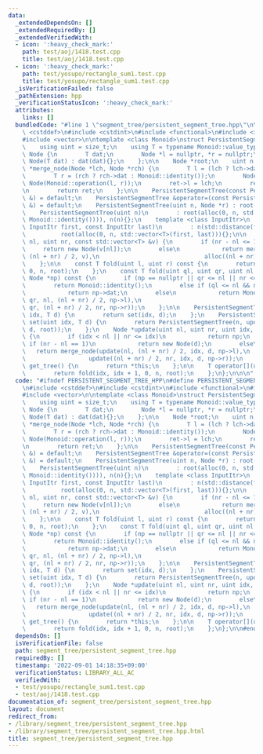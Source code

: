 ```yaml
---
data:
  _extendedDependsOn: []
  _extendedRequiredBy: []
  _extendedVerifiedWith:
  - icon: ':heavy_check_mark:'
    path: test/aoj/1418.test.cpp
    title: test/aoj/1418.test.cpp
  - icon: ':heavy_check_mark:'
    path: test/yosupo/rectangle_sum1.test.cpp
    title: test/yosupo/rectangle_sum1.test.cpp
  _isVerificationFailed: false
  _pathExtension: hpp
  _verificationStatusIcon: ':heavy_check_mark:'
  attributes:
    links: []
  bundledCode: "#line 1 \"segment_tree/persistent_segment_tree.hpp\"\n\n\n\n#include\
    \ <cstddef>\n#include <cstdint>\n#include <functional>\n#include <iterator>\n\
    #include <vector>\n\ntemplate <class Monoid>\nstruct PersistentSegmentTree {\n\
    \    using uint = size_t;\n    using T = typename Monoid::value_type;\n\n    struct\
    \ Node {\n        T dat;\n        Node *l = nullptr, *r = nullptr;\n\n       \
    \ Node(T dat) : dat(dat){};\n    };\n\n    Node *root;\n    uint n;\n\n    Node\
    \ *merge_node(Node *lch, Node *rch) {\n        T l = (lch ? lch->dat : Monoid::identity());\n\
    \        T r = (rch ? rch->dat : Monoid::identity());\n        Node *ret = new\
    \ Node(Monoid::operation(l, r));\n        ret->l = lch;\n        ret->r = rch;\n\
    \n        return ret;\n    };\n\n    PersistentSegmentTree(const PersistentSegmentTree\
    \ &) = default;\n    PersistentSegmentTree &operator=(const PersistentSegmentTree\
    \ &) = default;\n    PersistentSegmentTree(uint n, Node *r) : root(r), n(n){};\n\
    \    PersistentSegmentTree(uint n)\n        : root(alloc(0, n, std::vector<T>(n,\
    \ Monoid::identity()))), n(n){};\n    template <class InputItr>\n    PersistentSegmentTree(const\
    \ InputItr first, const InputItr last)\n        : n(std::distance(first, last)),\n\
    \          root(alloc(0, n, std::vector<T>(first, last))){};\n\n    Node *alloc(uint\
    \ nl, uint nr, const std::vector<T> &v) {\n        if (nr - nl <= 1)\n       \
    \     return new Node(v[nl]);\n        else\n            return merge_node(alloc(nl,\
    \ (nl + nr) / 2, v),\n                              alloc((nl + nr) / 2, nr, v));\n\
    \    };\n\n    const T fold(uint l, uint r) const {\n        return fold(l, r,\
    \ 0, n, root);\n    };\n    const T fold(uint ql, uint qr, uint nl, uint nr, const\
    \ Node *np) const {\n        if (np == nullptr || qr <= nl || nr <= ql)\n    \
    \        return Monoid::identity();\n        else if (ql <= nl && nr <= qr)\n\
    \            return np->dat;\n        else\n            return Monoid::operation(fold(ql,\
    \ qr, nl, (nl + nr) / 2, np->l),\n                                     fold(ql,\
    \ qr, (nl + nr) / 2, nr, np->r));\n    };\n\n    PersistentSegmentTree update(uint\
    \ idx, T d) {\n        return set(idx, d);\n    };\n    PersistentSegmentTree\
    \ set(uint idx, T d) {\n        return PersistentSegmentTree(n, update(0, n, idx,\
    \ d, root));\n    };\n    Node *update(uint nl, uint nr, uint idx, T d, Node *np)\
    \ {\n        if (idx < nl || nr <= idx)\n            return np;\n        else\
    \ if (nr - nl == 1)\n            return new Node(d);\n        else\n         \
    \   return merge_node(update(nl, (nl + nr) / 2, idx, d, np->l),\n            \
    \                  update((nl + nr) / 2, nr, idx, d, np->r));\n    };\n\n    PersistentSegmentTree\
    \ get_tree() {\n        return *this;\n    };\n\n    T operator[](uint idx) {\n\
    \        return fold(idx, idx + 1, 0, n, root);\n    };\n};\n\n\n"
  code: "#ifndef PERSISTENT_SEGMENT_TREE_HPP\n#define PERSISTENT_SEGMENT_TREE_HPP\n\
    \n#include <cstddef>\n#include <cstdint>\n#include <functional>\n#include <iterator>\n\
    #include <vector>\n\ntemplate <class Monoid>\nstruct PersistentSegmentTree {\n\
    \    using uint = size_t;\n    using T = typename Monoid::value_type;\n\n    struct\
    \ Node {\n        T dat;\n        Node *l = nullptr, *r = nullptr;\n\n       \
    \ Node(T dat) : dat(dat){};\n    };\n\n    Node *root;\n    uint n;\n\n    Node\
    \ *merge_node(Node *lch, Node *rch) {\n        T l = (lch ? lch->dat : Monoid::identity());\n\
    \        T r = (rch ? rch->dat : Monoid::identity());\n        Node *ret = new\
    \ Node(Monoid::operation(l, r));\n        ret->l = lch;\n        ret->r = rch;\n\
    \n        return ret;\n    };\n\n    PersistentSegmentTree(const PersistentSegmentTree\
    \ &) = default;\n    PersistentSegmentTree &operator=(const PersistentSegmentTree\
    \ &) = default;\n    PersistentSegmentTree(uint n, Node *r) : root(r), n(n){};\n\
    \    PersistentSegmentTree(uint n)\n        : root(alloc(0, n, std::vector<T>(n,\
    \ Monoid::identity()))), n(n){};\n    template <class InputItr>\n    PersistentSegmentTree(const\
    \ InputItr first, const InputItr last)\n        : n(std::distance(first, last)),\n\
    \          root(alloc(0, n, std::vector<T>(first, last))){};\n\n    Node *alloc(uint\
    \ nl, uint nr, const std::vector<T> &v) {\n        if (nr - nl <= 1)\n       \
    \     return new Node(v[nl]);\n        else\n            return merge_node(alloc(nl,\
    \ (nl + nr) / 2, v),\n                              alloc((nl + nr) / 2, nr, v));\n\
    \    };\n\n    const T fold(uint l, uint r) const {\n        return fold(l, r,\
    \ 0, n, root);\n    };\n    const T fold(uint ql, uint qr, uint nl, uint nr, const\
    \ Node *np) const {\n        if (np == nullptr || qr <= nl || nr <= ql)\n    \
    \        return Monoid::identity();\n        else if (ql <= nl && nr <= qr)\n\
    \            return np->dat;\n        else\n            return Monoid::operation(fold(ql,\
    \ qr, nl, (nl + nr) / 2, np->l),\n                                     fold(ql,\
    \ qr, (nl + nr) / 2, nr, np->r));\n    };\n\n    PersistentSegmentTree update(uint\
    \ idx, T d) {\n        return set(idx, d);\n    };\n    PersistentSegmentTree\
    \ set(uint idx, T d) {\n        return PersistentSegmentTree(n, update(0, n, idx,\
    \ d, root));\n    };\n    Node *update(uint nl, uint nr, uint idx, T d, Node *np)\
    \ {\n        if (idx < nl || nr <= idx)\n            return np;\n        else\
    \ if (nr - nl == 1)\n            return new Node(d);\n        else\n         \
    \   return merge_node(update(nl, (nl + nr) / 2, idx, d, np->l),\n            \
    \                  update((nl + nr) / 2, nr, idx, d, np->r));\n    };\n\n    PersistentSegmentTree\
    \ get_tree() {\n        return *this;\n    };\n\n    T operator[](uint idx) {\n\
    \        return fold(idx, idx + 1, 0, n, root);\n    };\n};\n\n#endif\n"
  dependsOn: []
  isVerificationFile: false
  path: segment_tree/persistent_segment_tree.hpp
  requiredBy: []
  timestamp: '2022-09-01 14:18:35+09:00'
  verificationStatus: LIBRARY_ALL_AC
  verifiedWith:
  - test/yosupo/rectangle_sum1.test.cpp
  - test/aoj/1418.test.cpp
documentation_of: segment_tree/persistent_segment_tree.hpp
layout: document
redirect_from:
- /library/segment_tree/persistent_segment_tree.hpp
- /library/segment_tree/persistent_segment_tree.hpp.html
title: segment_tree/persistent_segment_tree.hpp
---
```

